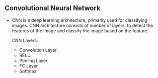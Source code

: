 ## Convolutional Neural Network

  * CNN is a deep learning architecture, primarily used for classifying images. CNN architecture consists of number of layers,
    to detect the features of the image and classify the image based on the feature.
    
    CNN Layers:
      * Convolution Layer
      * RELU
      * Pooling Layer
      * FC Layer
      * Softmax
